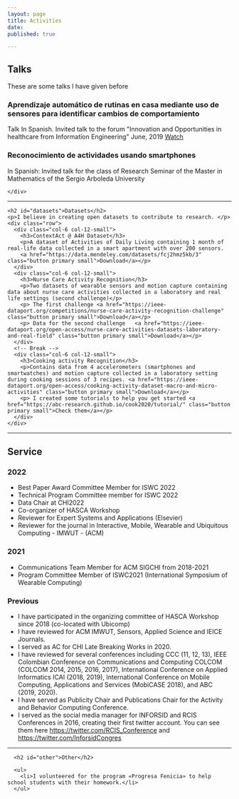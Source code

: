 ```yaml
---
layout: page
title: Activities
date:
published: true

---
```

<section>
  <!-- Content -->
    <h2 id="content">Talks</h2>
    <p>These are some talks I have given before</p>
    <div class="row">
      <div class="col-6 col-12-small">
        <h3>Aprendizaje automático de rutinas en casa mediante uso de sensores para identificar cambios de comportamiento</h3>
        <p>Talk In Spanish. Invited talk to the forum "Innovation and Opportunities in healthcare from Information Engineering"  June, 2019
          <a href=https://sistemas.uniandes.edu.co/foro/mine/2019/> Watch </a></p>
      </div>
      <div class="col-6 col-12-small">
        <h3>Reconocimiento de actividades usando smartphones</h3>
        <p>In Spanish: Invited talk for the class of Research Seminar of the Master in Mathematics of the Sergio Arboleda University</p>
      </div>
      <!-- Break -->

    </div>

  <hr class="major" />

  <!-- Elements -->
    <h2 id="datasets">Datasets</h2>
    <p>I believe in creating open datasets to contribute to research. </p>
    <div class="row">
      <div class="col-6 col-12-small">
        <h3>ContextAct @ A4H Dataset</h3>
        <p>A dataset of Activities of Daily Living containing 1 month of real-life data collected in a smart apartment with over 200 sensors.
        <a href="https://data.mendeley.com/datasets/fcj2hmz5kb/3" class="button primary small">Download</a></p>
      </div>
      <div class="col-6 col-12-small">
        <h3>Nurse Care Activity Recognition</h3>
        <p>Two datasets of wearable sensors and motion capture containing data about nurse care activities collected in a laboratory and real life settings (second challenge)</p>
        <p> The first challenge	<a href="https://ieee-dataport.org/competitions/nurse-care-activity-recognition-challenge" class="button primary small">Download</a></p>
        <p> Data for the second challenge	<a href="https://ieee-dataport.org/open-access/nurse-care-activities-datasets-laboratory-and-real-field" class="button primary small">Download</a></p>
      </div>
      <!-- Break -->
      <div class="col-6 col-12-small">
        <h3>Cooking activity Recognition</h3>
        <p>Contains data from 4 accelerometers (smartphones and smartwatches) and motion capture collected in a laboratory setting during cooking sessions of 3 recipes. <a href="https://ieee-dataport.org/open-access/cooking-activity-dataset-macro-and-micro-activities" class="button primary small">Download</a></p>
        <p>	I created some tutorials to help you get started <a href="https://abc-research.github.io/cook2020/tutorial/" class="button primary small">Check them</a></p>
      </div>
    </div>

  <hr class="major" />
    <!-- Elements -->
      <h2 id="service">Service</h2>
      <div class="row">
      <h3> 2022 </h3>
      <ul>
        <li> Best Paper Award Committee Member for ISWC 2022</li>
        <li> Technical Program Committee member for ISWC 2022</li>
        <li> Data Chair at CHI2022</li>
        <li> Co-organizer of HASCA Workshop </li>
        <li> Reviewer for Expert Systems and Applications (Elsevier)</li>
        <li> Reviewer for the journal in Interactive, Mobile, Wearable and Ubiquitous Computing - IMWUT - (ACM)</li>
      </ul>
     <h3> 2021 </h3>
       <ul>
        <li> Communications Team Member for ACM SIGCHI from 2018-2021</li>
        <li> Program Committee Member of ISWC2021 (International Symposium of Wearable Computing) </li>
      </ul>
    <h3> Previous </h3>
      <ul>
        <li>I have participated in the organizing committee of HASCA Workshop since 2018 (co-located with Ubicomp)</li>
        <li>I have reviewed for ACM IMWUT, Sensors, Applied Science and IEICE Journals.</li>
        <li>I served as AC for CHI Late Breaking Works in 2020.</li>
        <li>I have reviewed for several conferences including CCC (11, 12, 13), IEEE Colombian Conference on Communications and Computing COLCOM (COLCOM 2014, 2015, 2016, 2017), International Conference on Applied Informatics ICAI (2018, 2019), International Conference on Mobile Computing, Applications and Services (MobiCASE 2018), and ABC (2019, 2020).</li>
        <li>I have served as Publicity Chair and Publications Chair for the Activity and Behavior Computing Conference.</li>
        <li>I served as the social media manager for INFORSID and RCIS Conferences in 2016, creating their first twitter account. You can see them here <a href="https://twitter.com/RCIS_Conference" rel="nofollow">https://twitter.com/RCIS_Conference</a> and <a href="https://twitter.com/InforsidCongres" rel="nofollow">https://twitter.com/InforsidCongres</a></li>
      </ul>
      </div>

  <hr class="major" />

      <h2 id="other">Other</h2>

      <ul>
        <li>I volunteered for the program «Progresa Fenicia» to help school students with their homework.</li>
      </ul>

</section>
